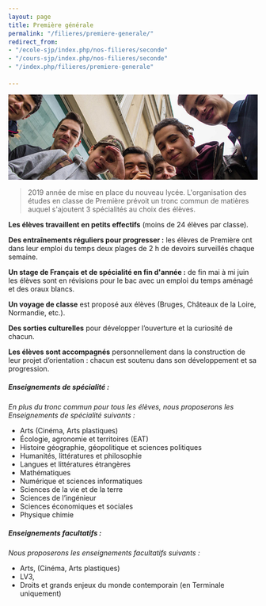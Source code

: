 ```yaml
---
layout: page
title: Première générale
permalink: "/filieres/premiere-generale/"
redirect_from:
- "/ecole-sjp/index.php/nos-filieres/seconde"
- "/cours-sjp/index.php/nos-filieres/seconde"
- "/index.php/filieres/premiere-generale"

---
```

![Seconde Générale - École Saint John Perse](/images/groupe-secondes.jpg)

> 2019 année de mise en place du nouveau lycée. L'organisation des études en classe de Première prévoit un tronc commun de matières auquel s'ajoutent 3 spécialités au choix des élèves.

**Les élèves travaillent en petits effectifs** (moins de 24 élèves par classe).

**Des entraînements réguliers pour progresser :** les élèves de Première ont dans leur emploi du temps deux plages de 2 h de devoirs surveillés chaque semaine.

**Un stage de Français et de spécialité en fin d'année :** de fin mai à mi juin les élèves sont en révisions pour le bac avec un emploi du temps aménagé et des oraux blancs.

**Un voyage de classe** est proposé aux élèves (Bruges, Châteaux de la Loire, Normandie, etc.).

**Des sorties culturelles** pour développer l’ouverture et la curiosité de chacun.

**Les élèves sont accompagnés** personnellement dans la construction de leur projet d’orientation : chacun est soutenu dans son développement et sa progression.

##### _Enseignements de spécialité :_

_En plus du tronc commun pour tous les élèves, nous proposerons les Enseignements de spécialité suivants :_

* Arts (Cinéma, Arts plastiques)
* Écologie, agronomie et territoires (EAT)
* Histoire géographie, géopolitique et sciences politiques
* Humanités, littératures et philosophie
* Langues et littératures étrangères
* Mathématiques
* Numérique et sciences informatiques
* Sciences de la vie et de la terre
* Sciences de l’ingénieur
* Sciences économiques et sociales
* Physique chimie

##### _Enseignements facultatifs :_

_Nous proposerons les enseignements facultatifs suivants :_

* Arts, (Cinéma, Arts plastiques)
* LV3,
* Droits et grands enjeux du monde contemporain (en Terminale uniquement)